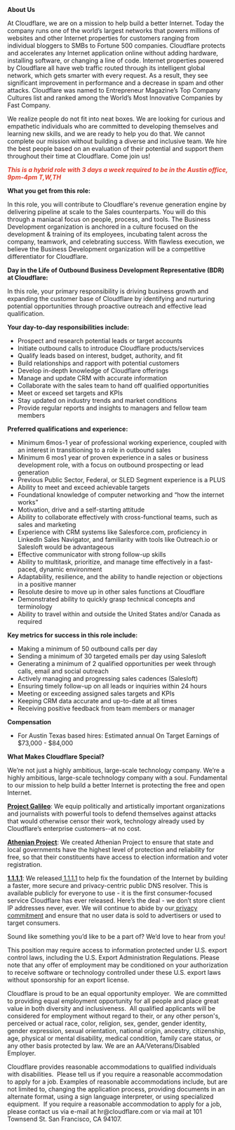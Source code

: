 <div class="content-intro">
	<div><strong>About Us</strong></div>
	<div>
		<p>At Cloudflare, we are on a mission to help build a better Internet. Today the company runs one of the world’s largest networks that powers millions of websites and other Internet properties for customers ranging from individual bloggers to SMBs to Fortune 500 companies. Cloudflare protects and accelerates any Internet application online without adding hardware, installing software, or changing a line of code. Internet properties powered by Cloudflare all have web traffic routed through its intelligent global network, which gets smarter with every request. As a result, they see significant improvement in performance and a decrease in spam and other attacks. Cloudflare was named to Entrepreneur Magazine’s Top Company Cultures list and ranked among the World’s Most Innovative Companies by Fast Company.&nbsp;</p>
		<p><span style="font-weight: 400;">We realize people do not fit into neat boxes. We are looking for curious and empathetic individuals who are committed to developing themselves and learning new skills, and we are ready to help you do that. We cannot complete our mission without building a diverse and inclusive team. We hire the best people based on an evaluation of their potential and support them throughout their time at Cloudflare. Come join us!&nbsp;</span></p>
	</div>
</div>
<p><em><span style="color: rgb(224, 62, 45);"><strong>This is a hybrid role with</strong><strong> </strong><strong>3 days a week required</strong><strong> </strong><strong>to be in the Austin office, 9pm-4pm T,W,TH</strong></span></em></p>
<p><strong>What you get from this role:</strong></p>
<p>In this role, you will contribute to Cloudflare's revenue generation engine by delivering pipeline at scale to the Sales counterparts. You will do this through a maniacal focus on people, process, and tools. The Business Development organization is anchored in a culture focused on the development &amp; training of its employees, incubating talent across the company, teamwork, and celebrating success. With flawless execution, we believe the Business Development organization will be a competitive differentiator for Cloudflare.</p>
<p><strong>Day in the Life of Outbound Business Development Representative (BDR) at Cloudflare:&nbsp;</strong></p>
<p>In this role, your primary responsibility is driving business growth and expanding the customer base of Cloudflare by identifying and nurturing potential opportunities through proactive outreach and effective lead qualification.&nbsp;&nbsp;</p>
<p><strong>Your day-to-day responsibilities include:</strong></p>
<ul>
	<li>Prospect and research potential leads or target accounts&nbsp;</li>
	<li>Initiate outbound calls to introduce Cloudflare products/services</li>
	<li>Qualify leads based on interest, budget, authority, and fit</li>
	<li>Build relationships and rapport with potential customers</li>
	<li>Develop in-depth knowledge of Cloudflare offerings</li>
	<li>Manage and update CRM with accurate information</li>
	<li>Collaborate with the sales team to hand off qualified opportunities</li>
	<li>Meet or exceed set targets and KPIs</li>
	<li>Stay updated on industry trends and market conditions</li>
	<li>Provide regular reports and insights to managers and fellow team members</li>
</ul>
<p><strong>Preferred qualifications and experience:</strong></p>
<ul>
	<li>Minimum 6mos-1 year of professional working experience, coupled with an interest in transitioning to a role in outbound sales&nbsp;</li>
	<li>Minimum 6 mos1 year of proven experience in a sales or business development role, with a focus on outbound prospecting or lead generation</li>
	<li>Previous Public Sector, Federal, or SLED Segment experience is a PLUS</li>
	<li>Ability to meet and exceed achievable targets</li>
	<li>Foundational knowledge of computer networking and “how the internet works”</li>
	<li>Motivation, drive and a self-starting attitude</li>
	<li>Ability to collaborate effectively with cross-functional teams, such as sales and marketing</li>
	<li>Experience with CRM systems like Salesforce.com, proficiency in LinkedIn Sales Navigator, and familiarity with tools like Outreach.io or Salesloft would be advantageous</li>
	<li>Effective communicator with strong follow-up skills</li>
	<li>Ability to multitask, prioritize, and manage time effectively in a fast-paced, dynamic environment</li>
	<li>Adaptability, resilience, and the ability to handle rejection or objections in a positive manner</li>
	<li>Resolute desire to move up in other sales functions at Cloudflare</li>
	<li>Demonstrated ability to quickly grasp technical concepts and terminology&nbsp;</li>
	<li>Ability to travel within and outside the United States and/or Canada as required</li>
</ul>
<p><strong>Key metrics for success in this role include:</strong></p>
<ul>
	<li>Making a minimum of 50 outbound calls per day&nbsp;</li>
	<li>Sending a minimum of 30 targeted emails per day using Salesloft</li>
	<li>Generating a minimum of 2 qualified opportunities per week through calls, email and social outreach</li>
	<li>Actively managing and progressing sales cadences (Salesloft)</li>
	<li>Ensuring timely follow-up on all leads or inquiries within 24 hours</li>
	<li>Meeting or exceeding assigned sales targets and KPIs</li>
	<li>Keeping CRM data accurate and up-to-date at all times</li>
	<li>Receiving positive feedback from team members or manager</li>
</ul>
<p><strong>Compensation</strong></p>
<ul>
	<li>For Austin Texas based hires: Estimated annual On Target Earnings of $73,000 - $84,000&nbsp;</li>
</ul>
<div class="content-conclusion">
	<p><strong>What Makes Cloudflare Special?</strong></p>
	<p><span style="font-weight: 400;">We’re not just a highly ambitious, large-scale technology company. We’re a highly ambitious, large-scale technology company with a soul. Fundamental to our mission to help build a better Internet is protecting the free and open Internet.</span></p>
	<p><a href="https://blog.cloudflare.com/protecting-free-expression-online/"><strong>Project Galileo</strong></a><span style="font-weight: 400;">: We equip politically and artistically important organizations and journalists with powerful tools to defend themselves against attacks that would otherwise censor their work, technology already used by Cloudflare’s enterprise customers--at no cost.</span></p>
	<p><strong><a href="https://www.cloudflare.com/athenian/">Athenian Project</a></strong><span style="font-weight: 400;">: We created Athenian Project to ensure that state and local governments have the highest level of protection and reliability for free, so that their constituents have access to election information and voter registration.</span></p>
	<p><a href="https://1.1.1.1/"><strong>1.1.1.1</strong></a><span style="font-weight: 400;">: We released</span><a href="https://1.1.1.1/"> <span style="font-weight: 400;">1.1.1.1</span></a><span style="font-weight: 400;"> to help fix the foundation of the Internet by building a faster, more secure and privacy-centric public DNS resolver. This is available publicly for everyone to use - it is the first consumer-focused service Cloudflare has ever released. Here’s the deal - we don’t store client IP addresses never, ever. We will continue to abide by our</span><a href="https://developers.cloudflare.com/1.1.1.1/privacy/public-dns-resolver"> privacy commitment</a><span style="font-weight: 400;"> and ensure that no user data is sold to advertisers or used to target consumers.</span></p>
	<p><span style="font-weight: 400;">Sound like something you’d like to be a part of? We’d love to hear from you!</span></p>
	<p><span style="font-weight: 400;">This position may require access to information protected under U.S. export control laws, including the U.S. Export Administration Regulations. Please note that any offer of employment may be conditioned on your authorization to receive software or technology controlled under these U.S. export laws without sponsorship for an export license.</span></p>
	<p><span style="font-weight: 400;">Cloudflare is proud to be an equal opportunity employer. &nbsp;We are committed to providing equal employment opportunity for all people and place great value in both diversity and inclusiveness. &nbsp;All qualified applicants will be considered for employment without regard to their, or any other person's, perceived or actual</span> <span style="font-weight: 400;">race, color, religion, sex, gender, gender identity, gender expression, sexual orientation, national origin, ancestry, citizenship, age, physical or mental disability, medical condition, family care status, or any other basis protected by law. </span><span style="font-weight: 400;">We are an AA/Veterans/Disabled Employer.</span></p>
	<p><span style="font-weight: 400;">Cloudflare provides reasonable accommodations to qualified individuals with disabilities. &nbsp;Please tell us if you require a reasonable accommodation to apply for a job. Examples of reasonable accommodations include, but are not limited to, changing the application process, providing documents in an alternate format, using a sign language interpreter, or using specialized equipment. &nbsp;If you require a reasonable accommodation to apply for a job, please contact us via e-mail at </span><span style="font-weight: 400;">hr@cloudflare.com</span><span style="font-weight: 400;"> or via mail at 101 Townsend St. San Francisco, CA 94107.</span></p>
</div>